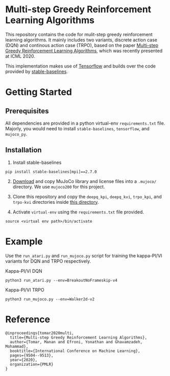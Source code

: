 # Multi-step Greedy Reinforcement Learning Algorithms

This repository contains the code for mulit-step greedy reinforcement learning algorithms. It mainly includes two variants, discrete action case (DQN) and continous action case (TRPO), based on the paper [Multi-step Greedy Reinforcement Learning Algorithms](https://arxiv.org/abs/1910.02919), which was recently presented at ICML 2020.

This implementation makes use of [Tensorflow](https://github.com/tensorflow/tensorflow) and builds over the code provided by [stable-baselines](https://github.com/hill-a/stable-baselines).

# Getting Started

## Prerequisites

All dependencies are provided in a python virtual-env `requirements.txt` file. Majorly, you would need to install `stable-baselines`, `tensorflow`, and `mujoco_py`.

## Installation

1. Install stable-baselines
~~~
pip install stable-baselines[mpi]==2.7.0
~~~

2. [Download](https://www.roboti.us/index.html) and copy MuJoCo library and license files into a `.mujoco/` directory. We use `mujoco200` for this project.

3. Clone this repository and copy the `deepq_kpi`, `deepq_kvi`, `trpo_kpi`, and `trpo-kvi` directories inside [this directory](https://github.com/hill-a/stable-baselines/tree/master/stable_baselines).

4. Activate `virtual-env` using the `requirements.txt` file provided.

~~~
source <virtual env path>/bin/activate
~~~

# Example

Use the `run_atari.py` and `run_mujoco.py` script for training the kappa-PI/VI variants for DQN and TRPO respectively.

Kappa-PI/VI DQN
~~~
python3 run_atari.py --env=BreakoutNoFrameskip-v4
~~~

Kappa-PI/VI TRPO
~~~
python3 run_mujoco.py --env=Walker2d-v2 
~~~

# Reference

~~~
@inproceedings{tomar2020multi,
  title={Multi-step Greedy Reinforcement Learning Algorithms},
  author={Tomar, Manan and Efroni, Yonathan and Ghavamzadeh, Mohammad},
  booktitle={International Conference on Machine Learning},
  pages={9504--9513},
  year={2020},
  organization={PMLR}
}
~~~
